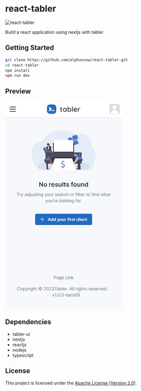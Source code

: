 # react-tabler
![react-tabler](https://socialify.git.ci/alphasnow/react-tabler/image?description=1&font=Raleway&language=1&name=1&owner=1&pattern=Floating%20Cogs&theme=Auto)

Build a react application using nextjs with tabler

## Getting Started
```bash
git clone https://github.com/alphasnow/react-tabler.git
cd react-tabler
npm install
npm run dev
```

## Preview

![Blank Page](preview.jpg)

## Dependencies
- tabler-ui
- nextjs
- reactjs
- nodejs
- typescript

## License
This project is licensed under the [Apache License (Version 2.0)](LICENSE).